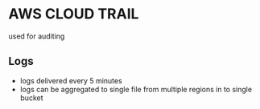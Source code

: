 # AWS CLOUD TRAIL
used for auditing

## Logs
- logs delivered every 5 minutes
- logs can be aggregated to single file from multiple regions in to single
bucket
